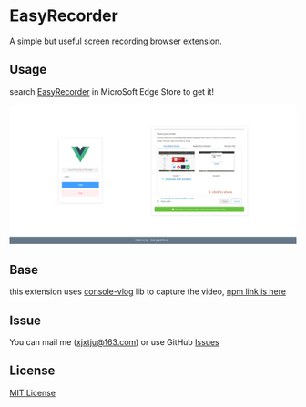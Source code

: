 # EasyRecorder

A simple but useful screen recording browser extension.

## Usage

search [EasyRecorder]() in MicroSoft Edge Store to get it!

![usage](https://github.com/Alfxjx/crx-vlog/blob/master/static/usage.png)

## Base

this extension uses [console-vlog](https://github.com/Alfxjx/console-vlog) lib to capture the video, [npm link is here](https://www.npmjs.com/package/console-vlog)

## Issue

You can mail me (xjxtju@163.com) or use GitHub [Issues](https://github.com/Alfxjx/crx-vlog/issues)

## License

[MIT License](https://mit-license.org/)
